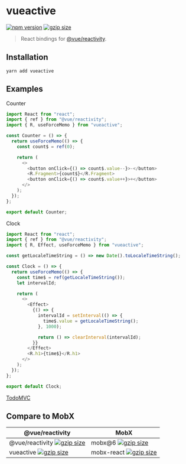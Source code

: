 # vueactive
[![npm version](https://img.shields.io/npm/v/vueactive.svg?style=flat-square)](https://www.npmjs.com/package/vueactive) [![gzip size](https://img.shields.io/bundlephobia/minzip/vueactive.svg?style=flat-square)](https://bundlephobia.com/result?p=vueactive)

> React bindings for [@vue/reactivity](https://www.npmjs.com/package/@vue/reactivity).

## Installation

```
yarn add vueactive
```

## Examples

Counter

```js
import React from "react";
import { ref } from "@vue/reactivity";
import { R, useForceMemo } from "vueactive";

const Counter = () => {
  return useForceMemo(() => {
    const count$ = ref(0);

    return (
      <>
        <button onClick={() => count$.value--}>-</button>
        <R.Fragment>{count$}</R.Fragment>
        <button onClick={() => count$.value++}>+</button>
      </>
    );
  });
};

export default Counter;
```


Clock

```js
import React from "react";
import { ref } from "@vue/reactivity";
import { R, Effect, useForceMemo } from "vueactive";

const getLocaleTimeString = () => new Date().toLocaleTimeString();

const Clock = () => {
  return useForceMemo(() => {
    const time$ = ref(getLocaleTimeString());
    let intervalId;

    return (
      <>
        <Effect>
          {() => {
            intervalId = setInterval(() => {
              time$.value = getLocaleTimeString();
            }, 1000);

            return () => clearInterval(intervalId);
          }}
        </Effect>
        <R.h1>{time$}</R.h1>
      </>
    );
  });
};

export default Clock;
```

[TodoMVC](./examples/TodoMVC/index.js)



## Compare to MobX

| @vue/reactivity | MobX |
|---|---|
| @vue/reactivity [![gzip size](https://img.shields.io/bundlephobia/minzip/@vue/reactivity.svg?style=flat-square)](https://bundlephobia.com/result?p=@vue/reactivity) | mobx@6 [![gzip size](https://img.shields.io/bundlephobia/minzip/mobx@6.0.0-rc.7.svg?style=flat-square)](https://bundlephobia.com/result?p=mobx@6.0.0-rc.7) |
| vueactive [![gzip size](https://img.shields.io/bundlephobia/minzip/vueactive.svg?style=flat-square)](https://bundlephobia.com/result?p=vueactive) | mobx-react [![gzip size](https://img.shields.io/bundlephobia/minzip/mobx-react.svg?style=flat-square)](https://bundlephobia.com/result?p=mobx-react) |
